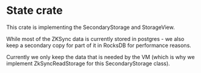 # State crate

This crate is implementing the SecondaryStorage and StorageView.

While most of the ZKSync data is currently stored in postgres - we also keep a secondary copy for part of it in RocksDB
for performance reasons.

Currently we only keep the data that is needed by the VM (which is why we implement ZkSyncReadStorage for this
SecondaryStorage class).
